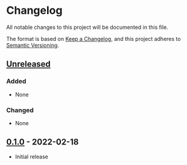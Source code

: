# Changelog

All notable changes to this project will be documented in this file.

The format is based on [Keep a Changelog](https://keepachangelog.com/en/1.0.0/),
and this project adheres to [Semantic Versioning](https://semver.org/spec/v2.0.0.html).

## [Unreleased]

### Added

- None

### Changed

- None

## [0.1.0] - 2022-02-18

- Initial release

[Unreleased]: https://github.com/rp-rs/rp-hal/compare/ilabs-challenger-rp2040-wifi-v0.1.0...HEAD
[0.1.0]: https://github.com/rp-rs/rp-hal/releases/tag/ilabs-challenger-rp2040-wifi-v0.1.0
